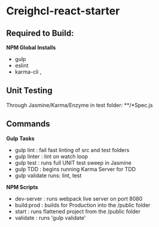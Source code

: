 # Creighcl-react-starter

## Required to Build:

**NPM Global Installs**
- gulp
- eslint
- karma-cli , 

## Unit Testing
Through Jasmine/Karma/Enzyme in test folder: **/*Spec.js

## Commands
**Gulp Tasks**

- gulp lint : fail fast linting of src and test folders
- gulp linter : lint on watch loop
- gulp test : runs full UNIT test sweep in Jasmine
- gulp TDD : begins running Karma Server for TDD
- gulp validate runs: lint, test

**NPM Scripts**

- dev-server : runs webpack live server on port 8080
- build:prod : builds for Production into the /public folder
- start : runs flattened project from the /public folder
- validate : runs 'gulp validate'
